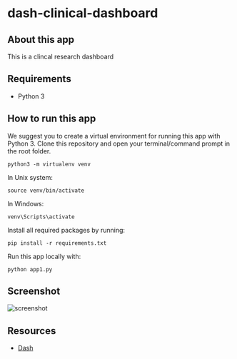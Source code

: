 # dash-clinical-dashboard

## About this app

This is a clincal research dashboard

## Requirements

* Python 3

## How to run this app

We suggest you to create a virtual environment for running this app with Python 3. Clone this repository
and open your terminal/command prompt in the root folder.

```
python3 -m virtualenv venv

```
In Unix system:
```
source venv/bin/activate

```
In Windows:

```
venv\Scripts\activate
```

Install all required packages by running:
```
pip install -r requirements.txt
```

Run this app locally with:
```
python app1.py
```

## Screenshot

![screenshot](img/screencapture.png)

## Resources

* [Dash](https://dash.plot.ly/)
